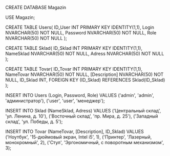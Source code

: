 CREATE DATABASE Magazin

USE Magazin;

CREATE TABLE Users(
ID_User INT PRIMARY KEY IDENTITY(1,1),
Login NVARCHAR(50) NOT NULL,
Password NVARCHAR(50) NOT NULL,
Role NVARCHAR(50) NOT NULL
);

CREATE TABLE Sklad(
ID_Sklad INT PRIMARY KEY IDENTITY(1,1),
NameSklad NVARCHAR(50) NOT NULL,
Adress NVARCHAR(50) NOT NULL
);

CREATE TABLE Tovar(
ID_Tovar INT PRIMARY KEY IDENTITY(1,1),
NameTovar NVARCHAR(50) NOT NULL,
[Description] NVARCHAR(50) NOT NULL,
ID_Sklad INT,
FOREIGN KEY (ID_Sklad) REFERENCES Sklad(ID_Sklad)
);

INSERT INTO Users (Login, Password, Role)
VALUES 
('admin', 'admin', 'администратор'),
('user', 'user', 'менеджер');

INSERT INTO Sklad (NameSklad, Adress)
VALUES 
('Центральный склад', 'ул. Ленина, д. 10'),
('Восточный склад', 'пр. Мира, д. 25'),
('Западный склад', 'ул. Победы, д. 5');

INSERT INTO Tovar (NameTovar, [Description], ID_Sklad)
VALUES 
('Ноутбук', '15-дюймовый экран, Intel i5', 1),
('Принтер', 'Лазерный, монохромный', 2),
('Стул', 'Эргономичный, с поворотным механизмом', 3);
